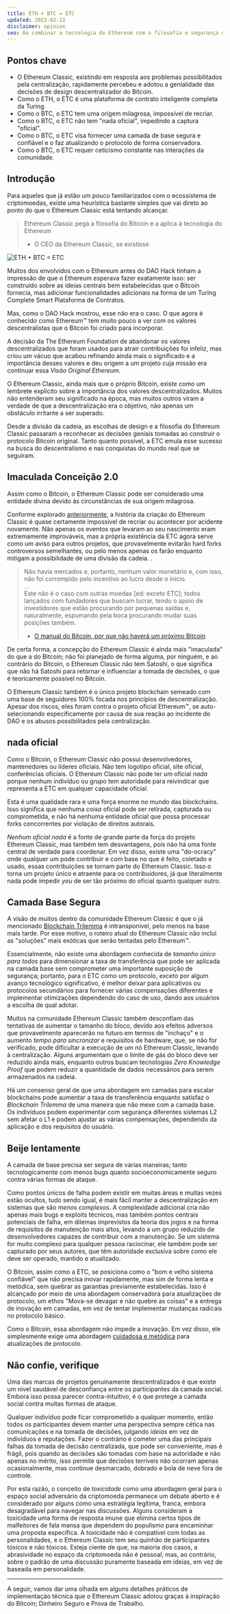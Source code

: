 ```yaml
---
title: ETH + BTC = ETC
updated: 2022-02-22
disclaimer: opinion
seo: Ao combinar a tecnologia do Ethereum com a filosofia e segurança do Bitcoin, o Ethereum Classic é o único capaz de fornecer uma plataforma de contrato inteligente verdadeiramente descentralizada.
---
```


## Pontos chave

- O Ethereum Classic, existindo em resposta aos problemas possibilitados pela centralização, rapidamente percebeu e adotou a genialidade das decisões de design descentralizador do Bitcoin.
- Como o ETH, o ETC é uma plataforma de contrato inteligente completa da Turing.
- Como o BTC, o ETC tem uma origem milagrosa, impossível de recriar.
- Como o BTC, o ETC não tem "nada oficial", impedindo a captura "oficial".
- Como o BTC, o ETC visa fornecer uma camada de base segura e confiável e o faz atualizando o protocolo de forma conservadora.
- Como o BTC, o ETC requer ceticismo constante nas interações da comunidade.

## Introdução

Para aqueles que já estão um pouco familiarizados com o ecossistema de criptomoedas, existe uma heurística bastante simples que vai direto ao ponto do que o Ethereum Classic está tentando alcançar.

> Ethereum Classic pega a filosofia do Bitcoin e a aplica à tecnologia do Ethereum
> 
> - O CEO da Ethereum Classic, se existisse

![ETH + BTC = ETC](./ethbtcetc.png)

Muitos dos envolvidos com o Ethereum antes do DAO Hack tinham a impressão de que o Ethereum esperava fazer exatamente isso: ser construído sobre as ideias centrais bem estabelecidas que o Bitcoin fornecia, mas adicionar funcionalidades adicionais na forma de um Turing Complete Smart Plataforma de Contratos.

Mas, como o DAO Hack mostrou, esse não era o caso. O que agora é conhecido como Ethereum™ tem muito pouco a ver com os valores descentralistas que o Bitcoin foi criado para incorporar.

A decisão da The Ethereum Foundation de abandonar os valores descentralizados que foram usados para atrair contribuições foi infeliz, mas criou um vácuo que acabou refinando ainda mais o significado e a importância desses valores e deu origem a um projeto cuja missão era continuar essa _Visão Original Ethereum_.

O Ethereum Classic, ainda mais que o próprio Bitcoin, existe como um lembrete explícito sobre a importância dos valores descentralizados. Muitos não entenderam seu significado na época, mas muitos outros viram a verdade de que a descentralização era o objetivo, não apenas um obstáculo irritante a ser superado.

Desde a divisão da cadeia, as escolhas de design e a filosofia do Ethereum Classic passaram a reconhecer as decisões geniais tomadas ao construir o protocolo Bitcoin original. Tanto quanto possível, a ETC emula esse sucesso na busca do descentralismo e nas conquistas do mundo real que se seguiram.

## Imaculada Conceição 2.0

Assim como o Bitcoin, o Ethereum Classic pode ser considerado uma entidade divina devido às circunstâncias de sua origem milagrosa.

Conforme explorado [anteriormente](/why-classic/genesis#the-immaculate-conception), a história da criação do Ethereum Classic é quase certamente impossível de recriar ou acontecer por acidente novamente. Não apenas os eventos que levaram ao seu nascimento eram extremamente improváveis, mas a própria existência da ETC agora serve como um aviso para outros projetos, que provavelmente evitarão hard forks controversos semelhantes, ou pelo menos apenas os farão enquanto mitigam a possibilidade de uma divisão da cadeia. .

> Não havia mercados e, portanto, nenhum valor monetário e, com isso, não foi corrompido pelo incentivo ao lucro desde o início.  
> ...  
> Este não é o caso com outras moedas [ed: exceto ETC]; todos lançados com fundadores que buscam lucrar, tendo o apoio de investidores que estão procurando por pequenas saídas e, naturalmente, espumando pela boca procurando mudar suas posições também.
> 
> - [O manual do Bitcoin, por que não haverá um próximo Bitcoin](https://thebitcoinmanual.com/articles/why-there-wont-be-a-next-bitcoin/)

De certa forma, a concepção do Ethereum Classic é ainda mais "imaculada" do que a do Bitcoin; não foi planejado de forma alguma, por ninguém, e ao contrário do Bitcoin, o Ethereum Classic não tem Satoshi, o que significa que não há Satoshi para retornar e influenciar a tomada de decisões, o que é teoricamente possível no Bitcoin.

O Ethereum Classic também é o único projeto blockchain semeado com uma base de seguidores 100% focada nos princípios de descentralização. Apesar dos riscos, eles foram contra o projeto oficial Ethereum™, se auto-selecionando especificamente por causa de sua reação ao incidente do DAO e os abusos possibilitados pela centralização.

## nada oficial

Como o Bitcoin, o Ethereum Classic não possui desenvolvedores, mantenedores ou líderes oficiais. Não tem logotipo oficial, site oficial, conferências oficiais. O Ethereum Classic não pode ter um oficial _nada_ porque nenhum indivíduo ou grupo tem autoridade para reivindicar que representa a ETC em qualquer capacidade oficial.

Esta é uma qualidade rara e uma força enorme no mundo das blockchains. Isso significa que nenhuma _coisa_ oficial pode ser retirada, capturada ou comprometida, e não há nenhuma entidade oficial que possa processar forks concorrentes por violação de direitos autorais.

_Nenhum oficial nada_ é a fonte de grande parte da força do projeto Ethereum Classic, mas também tem desvantagens, pois não há uma fonte central de verdade para coordenar. Em vez disso, existe uma "do-ocracy" onde qualquer um pode contribuir e com base no que é feito, coletado e usado, essas contribuições se tornam parte do Ethereum Classic. Isso o torna um projeto único e atraente para os contribuidores, já que literalmente nada pode impedir _you_ de ser tão próximo do oficial quanto qualquer outro.

## Camada Base Segura

A visão de muitos dentro da comunidade Ethereum Classic é que o já mencionado [Blockchain Trilemma](/why-classic/decentralism#the-blockchain-trilemma) é intransponível, pelo menos na base mais tarde. Por esse motivo, o roteiro atual do Ethereum Classic não inclui as "soluções" mais exóticas que serão tentadas pelo Ethereum™.

Essencialmente, não existe uma abordagem conhecida de _tamanho único para todos_ para dimensionar a taxa de transferência que pode ser aplicada na camada base sem comprometer uma importante suposição de segurança; portanto, para o ETC como um protocolo, exceto por algum avanço tecnológico significativo, é melhor deixar para aplicativos ou protocolos secundários para fornecer várias compensações diferentes e implementar otimizações dependendo do caso de uso, dando aos usuários a escolha de qual adotar.

Muitos na comunidade Ethereum Classic também desconfiam das tentativas de aumentar o tamanho do bloco, devido aos efeitos adversos que provavelmente aparecerão no futuro em termos de "inchaço" e o aumento _tempo para sincronizar_ e requisitos de hardware, que, se não for verificado, pode dificultar a execução de um nó Ethereum Classic, levando à centralização. Alguns argumentam que o limite de gás do bloco deve ser reduzido ainda mais, enquanto outros buscam tecnologias _Zero Knowledge Proof_ que podem reduzir a quantidade de dados necessários para serem armazenados na cadeia.

Há um consenso geral de que uma abordagem em camadas para escalar blockchains pode aumentar a taxa de transferência enquanto satisfaz o _Blockchain Trilemma_ de uma maneira que não mexe com a camada base. Os indivíduos podem experimentar com segurança diferentes sistemas L2 sem afetar o L1 e podem ajustar as várias compensações, dependendo da aplicação e dos requisitos do usuário.

## Beije lentamente

A camada de base precisa ser segura de várias maneiras; tanto tecnologicamente com menos bugs quanto socioeconomicamente seguro contra várias formas de ataque.

Como pontos únicos de falha podem existir em muitas áreas e muitas vezes estão ocultos, tudo sendo igual, é mais fácil manter a descentralização em sistemas que são _menos complexos_. A complexidade adicional cria não apenas mais bugs e exploits técnicos, mas também pontos centrais potenciais de falha, em dilemas imprevistos da teoria dos jogos e na forma de requisitos de manutenção mais altos, levando a um grupo reduzido de desenvolvedores capazes de contribuir com a manutenção. Se um sistema for muito complexo para qualquer pessoa raciocinar, ele também pode ser capturado por seus autores, que têm autoridade exclusiva sobre como ele deve ser operado, mantido e atualizado.

O Bitcoin, assim como a ETC, se posiciona como o "bom e velho sistema confiável" que não precisa inovar rapidamente, mas sim de forma lenta e metódica, sem quebrar as garantias previamente estabelecidas. Isso é alcançado por meio de uma abordagem conservadora para atualizações de protocolo, um ethos "Mova-se devagar e não quebre as coisas" e a entrega de inovação em camadas, em vez de tentar implementar mudanças radicais no protocolo básico.

Como o Bitcoin, essa abordagem não impede a inovação. Em vez disso, ele simplesmente exige uma abordagem [cuidadosa e metódica](/knowledge/future#upgrade-process) para atualizações de protocolo.

## Não confie, verifique

Uma das marcas de projetos genuinamente descentralizados é que existe um nível saudável de desconfiança entre os participantes da camada social. Embora isso possa parecer contra-intuitivo, é o que protege a camada social contra muitas formas de ataque.

Qualquer indivíduo pode ficar comprometido a qualquer momento, então todos os participantes devem manter uma perspectiva sempre cética nas comunicações e na tomada de decisões, julgando _ideias_ em vez de indivíduos e reputações. Fazer o contrário é cometer uma das principais falhas da tomada de decisão centralizada, que pode ser conveniente, mas é frágil, pois quando as decisões são tomadas com base na autoridade e não apenas no mérito, isso permite que decisões terríveis não ocorram apenas ocasionalmente, mas continue desmarcado, dobrado e bola de neve fora de controle.

Por esta razão, o conceito de *toxicidade* como uma abordagem geral para o espaço social adversário da criptomoeda permanece um debate aberto e é considerado por alguns como uma estratégia legítima, franca, embora desagradável para navegar nas discussões. Alguns consideram a toxicidade uma forma de resposta imune que elimina certos tipos de malfeitores de fala mansa que dependem do populismo para encaminhar uma proposta específica. A toxicidade não é compatível com todas as personalidades, e o Ethereum Classic tem seu quinhão de participantes tóxicos e não tóxicos. Esteja ciente de que, na maioria dos casos, a abrasividade no espaço da criptomoeda não é pessoal, mas, ao contrário, sobre o padrão de uma discussão puramente baseada em ideias, em vez de baseada em personalidade.

---

A seguir, vamos dar uma olhada em alguns detalhes práticos de implementação técnica que o Ethereum Classic adotou graças à inspiração do Bitcoin; Dinheiro Seguro e Prova de Trabalho.
